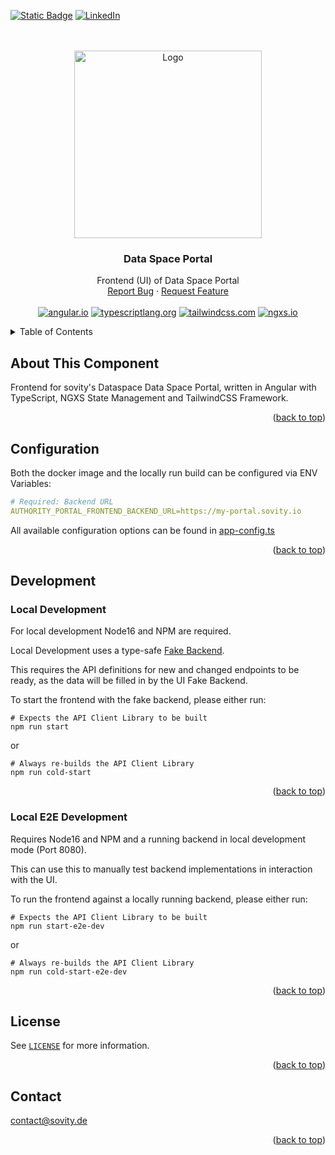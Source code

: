 <!-- Improved compatibility of back to top link: See: https://github.com/othneildrew/Best-README-Template/pull/73 -->

<a name="readme-top"></a>

<!-- PROJECT SHIELDS -->

[![Static Badge][webpage-shield]][webpage-url]
[![LinkedIn][linkedin-shield]][linkedin-url]

<!-- PROJECT LOGO -->
<br />
<br />

<div align="center">
<a href="https://github.com/sovity/authority-portal">
<img src="https://raw.githubusercontent.com/sovity/edc-ui/main/src/assets/images/sovity_logo.svg" alt="Logo" width="300">
</a>

<h3 align="center">Data Space Portal</h3>

  <p align="center">
    Frontend (UI) of Data Space Portal
    <br />
    <a href="https://github.com/sovity/authority-portal/issues">Report Bug</a>
    ·
    <a href="https://github.com/sovity/authority-portal/issues">Request Feature</a>
    <br />
    <br />
    <a href="https://angular.io"><img src="https://img.shields.io/badge/Angular-DD0031?style=for-the-badge&logo=angular&logoColor=white" alt="angular.io" /></a>
    <a href="https://www.typescriptlang.org/"><img src="https://img.shields.io/badge/TypeScript-3178c6?style=for-the-badge&logo=typescript&logoColor=white" alt="typescriptlang.org"></a>
    <a href="https://tailwindcss.com/"><img src="https://img.shields.io/badge/TailwindCSS-00AAEE?style=for-the-badge&logo=tailwindcss&logoColor=white" alt="tailwindcss.com"></a>
    <a href="https://www.ngxs.io/"><img src="https://img.shields.io/badge/NGXS-1d00ff?style=for-the-badge&logo=ngxs&logoColor=white" alt="ngxs.io"></a>
  </p>

</div>

<!-- TABLE OF CONTENTS -->
<details>
  <summary>Table of Contents</summary>
  <ol>
    <li><a href="#about-the-project">About The Project</a></li>
    <li><a href="#compatibility">Compatibility</a></li>
    <li><a href="#getting-started">Getting Started</a></li>
    <li><a href="#configuration">Configuration</a></li>
    <li><a href="#running-dev-mode">Running dev mode</a></li>
    <li><a href="#build-docker-image">Build docker image</a></li>
    <li><a href="#contributing">Contributing</a></li>
    <li><a href="#license">License</a></li>
    <li><a href="#contact">Contact</a></li>
  </ol>
</details>

## About This Component

Frontend for sovity's Dataspace Data Space Portal, written in Angular with
TypeScript, NGXS State Management and TailwindCSS Framework.

<p align="right">(<a href="#readme-top">back to top</a>)

## Configuration

Both the docker image and the locally run build can be configured via ENV
Variables:

```yaml
# Required: Backend URL
AUTHORITY_PORTAL_FRONTEND_BACKEND_URL=https://my-portal.sovity.io
```

All available configuration options can be found in
[app-config.ts](src/app/core/services/config/app-config.ts)

<p align="right">(<a href="#readme-top">back to top</a>)</p>

## Development

### Local Development

For local development Node16 and NPM are required.

Local Development uses a type-safe
[Fake Backend](src/app/core/api/fake-backend/fake-backend.ts).

This requires the API definitions for new and changed endpoints to be ready, as
the data will be filled in by the UI Fake Backend.

To start the frontend with the fake backend, please either run:

```shell
# Expects the API Client Library to be built
npm run start
```

or

```shell
# Always re-builds the API Client Library
npm run cold-start
```

<p align="right">(<a href="#readme-top">back to top</a>)</p>

### Local E2E Development

Requires Node16 and NPM and a running backend in local development mode (Port
8080).

This can use this to manually test backend implementations in interaction with
the UI.

To run the frontend against a locally running backend, please either run:

```shell
# Expects the API Client Library to be built
npm run start-e2e-dev
```

or

```shell
# Always re-builds the API Client Library
npm run cold-start-e2e-dev
```

<p align="right">(<a href="#readme-top">back to top</a>)</p>

## License

See [`LICENSE`](../LICENSE) for more information.

<p align="right">(<a href="#readme-top">back to top</a>)</p>

## Contact

contact@sovity.de

<p align="right">(<a href="#readme-top">back to top</a>)</p>

<!-- MARKDOWN LINKS & IMAGES -->

[webpage-shield]:
  https://img.shields.io/badge/Sovity-black.svg?style=for-the-badge&colorB=09254d
[webpage-url]: https://www.sovity.de
[linkedin-shield]:
  https://img.shields.io/badge/-LinkedIn-black.svg?style=for-the-badge&logo=linkedin&colorB=0a66c2
[linkedin-url]: https://www.linkedin.com/company/sovity
